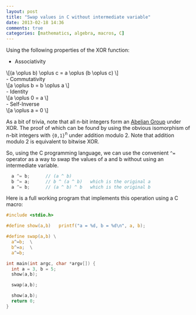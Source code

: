 ```yaml
---
layout: post
title: "Swap values in C without intermediate variable"
date: 2013-02-18 14:36
comments: true
categories: [mathematics, algebra, macros, C]
---
```


Using the following properties of the XOR function:

 - Associativity
<div markdown="0">
  \[(a \oplus b) \oplus c =  a \oplus (b \oplus c) \]
</div>
 - Commutativity
<div markdown="0">
  \[a \oplus b =  b \oplus a \]
</div>
- Identity
<div markdown="0">
  \[a \oplus 0 = a \]
</div>
- Self-Inverse
<div markdown="0">
  \[a \oplus a = 0 \]
</div>

As a bit of trivia, note that all n-bit integers form an [Abelian Group](http://en.wikipedia.org/wiki/Abelian_group) under XOR. The proof of which can be found by using the obvious isomorphism of n-bit integers with `{0,1}`<sup>n</sup> under addition modulo 2. Note that addition modulo 2 is equivalent to bitwise XOR.

So, using the C programming language, we can use the convenient `^=` operator as a way to swap the values of a and b without using an intermediate variable.

```c
  a ^= b;      // (a ^ b)
  b ^= a;      // b ^ (a ^ b)   which is the original a
  a ^= b;      // (a ^ b) ^ b   which is the original b
```

Here is a full working program that implements this operation using a C macro:

```c
#include <stdio.h>

#define show(a,b)	printf("a = %d, b = %d\n", a, b);

#define swap(a,b) \
  a^=b;  \
  b^=a;  \
  a^=b;

int main(int argc, char *argv[]) {
  int a = 3, b = 5;
  show(a,b);

  swap(a,b);

  show(a,b);
  return 0;
}
```


